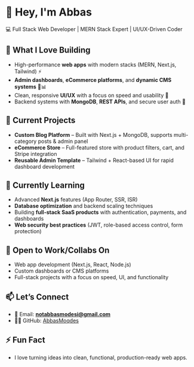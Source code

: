 # 👋 Hey, I'm Abbas 
💻 Full Stack Web Developer | MERN Stack Expert | UI/UX-Driven Coder

## 👀 What I Love Building  
- High-performance **web apps** with modern stacks (MERN, Next.js, Tailwind) ⚡  
- **Admin dashboards**, **eCommerce platforms**, and **dynamic CMS systems** 🛒📊  
- Clean, responsive **UI/UX** with a focus on speed and usability 🎨  
- Backend systems with **MongoDB**, **REST APIs**, and secure user auth 🔐

## 🚀 Current Projects  
- **Custom Blog Platform** – Built with Next.js + MongoDB, supports multi-category posts & admin panel  
- **eCommerce Store** – Full-featured store with product filters, cart, and Stripe integration  
- **Reusable Admin Template** – Tailwind + React-based UI for rapid dashboard development  

## 🌱 Currently Learning  
- Advanced **Next.js** features (App Router, SSR, ISR)  
- **Database optimization** and backend scaling techniques  
- Building **full-stack SaaS products** with authentication, payments, and dashboards  
- **Web security best practices** (JWT, role-based access control, form protection)

## 💞️ Open to Work/Collabs On  
- Web app development (Next.js, React, Node.js)  
- Custom dashboards or CMS platforms  
- Full-stack projects with a focus on speed, UI, and functionality

## 📫 Let’s Connect  
- 📧 Email: **notabbasmodesi@gmail.com**  
- 🧑‍💻 GitHub: [AbbasMoqdes](https://github.com/AbbasMoqdes)

## ⚡ Fun Fact  
- I love turning ideas into clean, functional, production-ready web apps.
